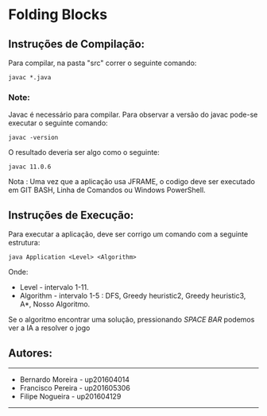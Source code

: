 # Folding Blocks

## Instruções de Compilação:

Para compilar, na pasta "src" correr o seguinte comando:

    javac *.java

### Note: 

Javac é necessário para compilar. Para observar a versão do javac pode-se executar o seguinte comando:

    javac -version

O resultado deveria ser algo como o seguinte:

    javac 11.0.6

Nota : Uma vez que a aplicação usa JFRAME, o codigo deve ser executado em GIT BASH, Linha de Comandos ou Windows PowerShell.

## Instruções de Execução:

Para executar a aplicação, deve ser corrigo um comando com a seguinte estrutura:

    java Application <Level> <Algorithm>

Onde:

- Level - intervalo 1-11.
- Algorithm - intervalo 1-5 : DFS, Greedy heuristic2, Greedy heuristic3, A*, Nosso Algoritmo.

Se o algoritmo encontrar uma solução, pressionando *SPACE BAR* podemos ver a IA a resolver o jogo

## Autores:
*****
* Bernardo Moreira - up201604014
* Francisco Pereira - up201605306
* Filipe Nogueira - up201604129
*****
